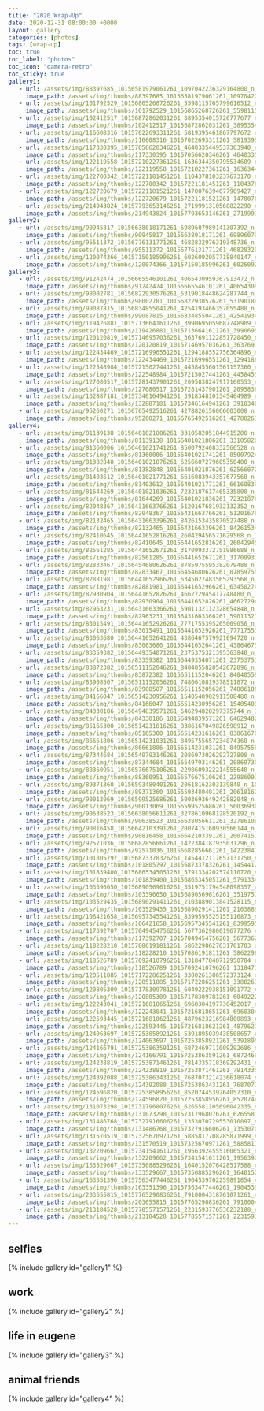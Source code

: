 ```yaml
---
title: "2020 Wrap-Up"
date: 2020-12-31 08:00:00 +0000
layout: gallery
categories: [photos]
tags: [wrap-up]
toc: true
toc_label: "photos"
toc_icon: "camera-retro"
toc_sticky: true
gallery1:
   - url: /assets/img/88397685_10156581979061261_1097042236329164800_n_10156581979056261.jpg
     image_path: /assets/img/thumbs/88397685_10156581979061261_1097042236329164800_n_10156581979056261.png
   - url: /assets/img/101792529_10156865268726261_5598115765799616512_n_10156865268716261.jpg
     image_path: /assets/img/thumbs/101792529_10156865268726261_5598115765799616512_n_10156865268716261.png
   - url: /assets/img/102412517_10156872862031261_3895354015726777677_n_10156872862026261.jpg
     image_path: /assets/img/thumbs/102412517_10156872862031261_3895354015726777677_n_10156872862026261.png
   - url: /assets/img/116608316_10157022693311261_5819395461867797672_n_10157022693306261.jpg
     image_path: /assets/img/thumbs/116608316_10157022693311261_5819395461867797672_n_10157022693306261.png
   - url: /assets/img/117330395_10157056620346261_4640335449537363940_n_10157056620341261.jpg
     image_path: /assets/img/thumbs/117330395_10157056620346261_4640335449537363940_n_10157056620341261.png
   - url: /assets/img/122119558_10157210227361261_1636344350795534609_n_10157210227356261.jpg
     image_path: /assets/img/thumbs/122119558_10157210227361261_1636344350795534609_n_10157210227356261.png
   - url: /assets/img/122700342_10157221181451261_1104378103237673170_n_10157221181446261.jpg
     image_path: /assets/img/thumbs/122700342_10157221181451261_1104378103237673170_n_10157221181446261.png
   - url: /assets/img/122720679_10157221181521261_1470076394077969427_n_10157221181516261.jpg
     image_path: /assets/img/thumbs/122720679_10157221181521261_1470076394077969427_n_10157221181516261.png
   - url: /assets/img/214943824_10157793653146261_2719991310568822290_n_10157793653136261.jpg
     image_path: /assets/img/thumbs/214943824_10157793653146261_2719991310568822290_n_10157793653136261.png
gallery2:
   - url: /assets/img/90945817_10156638018171261_6989607989141307392_n_10156638018166261.jpg
     image_path: /assets/img/thumbs/90945817_10156638018171261_6989607989141307392_n_10156638018166261.png
   - url: /assets/img/95511372_10156776131771261_4682832976319348736_n_10156776131766261.jpg
     image_path: /assets/img/thumbs/95511372_10156776131771261_4682832976319348736_n_10156776131766261.png
   - url: /assets/img/120074366_10157150185996261_6026092057718840147_n_10157150185991261.jpg
     image_path: /assets/img/thumbs/120074366_10157150185996261_6026092057718840147_n_10157150185991261.png
gallery3:
   - url: /assets/img/91242474_10156665546101261_4065430959367913472_n_10156665546096261.jpg
     image_path: /assets/img/thumbs/91242474_10156665546101261_4065430959367913472_n_10156665546096261.png
   - url: /assets/img/98002781_10156822930576261_5319018448624287744_n_10156822930571261.jpg
     image_path: /assets/img/thumbs/98002781_10156822930576261_5319018448624287744_n_10156822930571261.png
   - url: /assets/img/99087815_10156834855041261_4254193466357055488_n_10156834855036261.jpg
     image_path: /assets/img/thumbs/99087815_10156834855041261_4254193466357055488_n_10156834855036261.png
   - url: /assets/img/119426881_10157136641611261_3990695059687748909_n_10157136641606261.jpg
     image_path: /assets/img/thumbs/119426881_10157136641611261_3990695059687748909_n_10157136641606261.png
   - url: /assets/img/120120819_10157146957036261_3637691122851720450_n_10157146957031261.jpg
     image_path: /assets/img/thumbs/120120819_10157146957036261_3637691122851720450_n_10157146957031261.png
   - url: /assets/img/122434469_10157216996551261_1294188552756364896_n_10157216996541261.jpg
     image_path: /assets/img/thumbs/122434469_10157216996551261_1294188552756364896_n_10157216996541261.png
   - url: /assets/img/122548984_10157215027441261_4458455601561157360_n_10157215027436261.jpg
     image_path: /assets/img/thumbs/122548984_10157215027441261_4458455601561157360_n_10157215027436261.png
   - url: /assets/img/127080517_10157281437901261_2095838247917160553_n_10157281437896261.jpg
     image_path: /assets/img/thumbs/127080517_10157281437901261_2095838247917160553_n_10157281437896261.png
   - url: /assets/img/132887181_10157346164941261_3918348101345464989_n_10157346164936261.jpg
     image_path: /assets/img/thumbs/132887181_10157346164941261_3918348101345464989_n_10157346164936261.png
   - url: /assets/img/95260271_10156765492516261_4278826156066603008_n_10156765492511261.jpg
     image_path: /assets/img/thumbs/95260271_10156765492516261_4278826156066603008_n_10156765492511261.png
gallery4:
   - url: /assets/img/81139138_10156401021806261_3310582051844915200_n_10156401021801261.jpg
     image_path: /assets/img/thumbs/81139138_10156401021806261_3310582051844915200_n_10156401021801261.png
   - url: /assets/img/81360006_10156401021741261_8500792408332566528_n_10156401021736261.jpg
     image_path: /assets/img/thumbs/81360006_10156401021741261_8500792408332566528_n_10156401021736261.png
   - url: /assets/img/81382848_10156401021876261_6256607279605350400_n_10156401021871261.jpg
     image_path: /assets/img/thumbs/81382848_10156401021876261_6256607279605350400_n_10156401021871261.png
   - url: /assets/img/81403612_10156401021771261_6616083943357677568_n_10156401021766261.jpg
     image_path: /assets/img/thumbs/81403612_10156401021771261_6616083943357677568_n_10156401021766261.png
   - url: /assets/img/81644269_10156401021836261_7232187617465335808_n_10156401021831261.jpg
     image_path: /assets/img/thumbs/81644269_10156401021836261_7232187617465335808_n_10156401021831261.png
   - url: /assets/img/82048367_10156431663766261_5120167681932132352_n_10156431663761261.jpg
     image_path: /assets/img/thumbs/82048367_10156431663766261_5120167681932132352_n_10156431663761261.png
   - url: /assets/img/82132465_10156431663396261_8426153435870527488_n_10156431663381261.jpg
     image_path: /assets/img/thumbs/82132465_10156431663396261_8426153435870527488_n_10156431663381261.png
   - url: /assets/img/82410645_10156441652816261_260429456571629568_n_10156441652811261.jpg
     image_path: /assets/img/thumbs/82410645_10156441652816261_260429456571629568_n_10156441652811261.png
   - url: /assets/img/82561285_10156441652671261_3170993372751986688_n_10156441652666261.jpg
     image_path: /assets/img/thumbs/82561285_10156441652671261_3170993372751986688_n_10156441652666261.png
   - url: /assets/img/82833467_10156454680626261_8785975595382079488_n_10156454680621261.jpg
     image_path: /assets/img/thumbs/82833467_10156454680626261_8785975595382079488_n_10156454680621261.png
   - url: /assets/img/82881981_10156441652966261_6345027483565293568_n_10156441652956261.jpg
     image_path: /assets/img/thumbs/82881981_10156441652966261_6345027483565293568_n_10156441652956261.png
   - url: /assets/img/82930904_10156441652826261_466272945417748480_n_10156441652821261.jpg
     image_path: /assets/img/thumbs/82930904_10156441652826261_466272945417748480_n_10156441652821261.png
   - url: /assets/img/82963231_10156431663366261_5901132112328654848_n_10156431663361261.jpg
     image_path: /assets/img/thumbs/82963231_10156431663366261_5901132112328654848_n_10156431663361261.png
   - url: /assets/img/83015491_10156441652926261_7771755395265069056_n_10156441652916261.jpg
     image_path: /assets/img/thumbs/83015491_10156441652926261_7771755395265069056_n_10156441652916261.png
   - url: /assets/img/83063680_10156441652641261_4386467579921694720_n_10156441652636261.jpg
     image_path: /assets/img/thumbs/83063680_10156441652641261_4386467579921694720_n_10156441652636261.png
   - url: /assets/img/83359382_10156449354071261_2375375321395363840_n_10156449354066261.jpg
     image_path: /assets/img/thumbs/83359382_10156449354071261_2375375321395363840_n_10156449354066261.png
   - url: /assets/img/83872382_10156511152046261_8404055820542672896_n_10156511152041261.jpg
     image_path: /assets/img/thumbs/83872382_10156511152046261_8404055820542672896_n_10156511152041261.png
   - url: /assets/img/83908507_10156511152056261_7480610819378511872_n_10156511152051261.jpg
     image_path: /assets/img/thumbs/83908507_10156511152056261_7480610819378511872_n_10156511152051261.png
   - url: /assets/img/84166047_10156514230956261_1540540902911508480_n_10156514230951261.jpg
     image_path: /assets/img/thumbs/84166047_10156514230956261_1540540902911508480_n_10156514230951261.png
   - url: /assets/img/84330186_10156494839571261_646294820297375744_n_10156494839511261.jpg
     image_path: /assets/img/thumbs/84330186_10156494839571261_646294820297375744_n_10156494839511261.png
   - url: /assets/img/85165300_10156514231616261_8386167049826598912_n_10156514231596261.jpg
     image_path: /assets/img/thumbs/85165300_10156514231616261_8386167049826598912_n_10156514231596261.png
   - url: /assets/img/86661806_10156514231031261_8495755657234874368_n_10156514231001261.jpg
     image_path: /assets/img/thumbs/86661806_10156514231031261_8495755657234874368_n_10156514231001261.png
   - url: /assets/img/87344684_10156549793146261_2086973026292727808_n_10156549793141261.jpg
     image_path: /assets/img/thumbs/87344684_10156549793146261_2086973026292727808_n_10156549793141261.png
   - url: /assets/img/88360951_10156576675106261_2298609322214555648_n_10156576675101261.jpg
     image_path: /assets/img/thumbs/88360951_10156576675106261_2298609322214555648_n_10156576675101261.png
   - url: /assets/img/89371360_10156593480401261_20618162303139840_n_10156593480396261.jpg
     image_path: /assets/img/thumbs/89371360_10156593480401261_20618162303139840_n_10156593480396261.png
   - url: /assets/img/90013069_10156599525686261_5003693649242882048_n_10156599525681261.jpg
     image_path: /assets/img/thumbs/90013069_10156599525686261_5003693649242882048_n_10156599525681261.png
   - url: /assets/img/90638523_10156638056611261_3278610968128520192_n_10156638056606261.jpg
     image_path: /assets/img/thumbs/90638523_10156638056611261_3278610968128520192_n_10156638056606261.png
   - url: /assets/img/90816458_10156642103391261_2007415160930566144_n_10156642103386261.jpg
     image_path: /assets/img/thumbs/90816458_10156642103391261_2007415160930566144_n_10156642103386261.png
   - url: /assets/img/92571036_10156682856661261_1422384187935031296_n_10156682856656261.jpg
     image_path: /assets/img/thumbs/92571036_10156682856661261_1422384187935031296_n_10156682856656261.png
   - url: /assets/img/101805797_10156873378326261_1454412117657131750_n_10156873378321261.jpg
     image_path: /assets/img/thumbs/101805797_10156873378326261_1454412117657131750_n_10156873378321261.png
   - url: /assets/img/101839400_10156865345051261_5791334202574110720_n_10156865345046261.jpg
     image_path: /assets/img/thumbs/101839400_10156865345051261_5791334202574110720_n_10156865345046261.png
   - url: /assets/img/103396650_10156890569616261_3519751794548098357_n_10156890569611261.jpg
     image_path: /assets/img/thumbs/103396650_10156890569616261_3519751794548098357_n_10156890569611261.png
   - url: /assets/img/103529435_10156890291411261_2103889013841528115_n_10156890291401261.jpg
     image_path: /assets/img/thumbs/103529435_10156890291411261_2103889013841528115_n_10156890291401261.png
   - url: /assets/img/106421658_10156957345541261_8399595525155116873_n_10156957345536261.jpg
     image_path: /assets/img/thumbs/106421658_10156957345541261_8399595525155116873_n_10156957345536261.png
   - url: /assets/img/117392707_10157049454756261_5677362980019677276_n_10157049454741261.jpg
     image_path: /assets/img/thumbs/117392707_10157049454756261_5677362980019677276_n_10157049454741261.png
   - url: /assets/img/118228210_10157086191811261_5862298627631701703_n_10157086191806261.jpg
     image_path: /assets/img/thumbs/118228210_10157086191811261_5862298627631701703_n_10157086191806261.png
   - url: /assets/img/118526789_10157092410796261_1318477840712950784_n_10157092410791261.jpg
     image_path: /assets/img/thumbs/118526789_10157092410796261_1318477840712950784_n_10157092410791261.png
   - url: /assets/img/120511885_10157172286251261_3380261306572373124_n_10157172286246261.jpg
     image_path: /assets/img/thumbs/120511885_10157172286251261_3380261306572373124_n_10157172286246261.png
   - url: /assets/img/120805309_10157178309781261_6049222938151091772_n_10157178309776261.jpg
     image_path: /assets/img/thumbs/120805309_10157178309781261_6049222938151091772_n_10157178309776261.png
   - url: /assets/img/122243041_10157216818651261_6960304197730452017_n_10157216818646261.jpg
     image_path: /assets/img/thumbs/122243041_10157216818651261_6960304197730452017_n_10157216818646261.png
   - url: /assets/img/122593445_10157216818621261_4879623216984800893_n_10157216818616261.jpg
     image_path: /assets/img/thumbs/122593445_10157216818621261_4879623216984800893_n_10157216818616261.png
   - url: /assets/img/124063697_10157253858921261_5391895039438508657_n_10157253858916261.jpg
     image_path: /assets/img/thumbs/124063697_10157253858921261_5391895039438508657_n_10157253858916261.png
   - url: /assets/img/124166791_10157253863591261_6872469711009292686_n_10157253863586261.jpg
     image_path: /assets/img/thumbs/124166791_10157253863591261_6872469711009292686_n_10157253863586261.png
   - url: /assets/img/124238819_10157253871461261_7814335718369292431_n_10157253871456261.jpg
     image_path: /assets/img/thumbs/124238819_10157253871461261_7814335718369292431_n_10157253871456261.png
   - url: /assets/img/124392088_10157253863431261_7687073214236618074_n_10157253863426261.jpg
     image_path: /assets/img/thumbs/124392088_10157253863431261_7687073214236618074_n_10157253863426261.png
   - url: /assets/img/124596820_10157253858956261_8520744539264057310_n_10157253858951261.jpg
     image_path: /assets/img/thumbs/124596820_10157253858956261_8520744539264057310_n_10157253858951261.png
   - url: /assets/img/131073298_10157317968076261_6265581105696042335_n_10157317968071261.jpg
     image_path: /assets/img/thumbs/131073298_10157317968076261_6265581105696042335_n_10157317968071261.png
   - url: /assets/img/131486768_10157327916606261_1353070729553010097_n_10157327916596261.jpg
     image_path: /assets/img/thumbs/131486768_10157327916606261_1353070729553010097_n_10157327916596261.png
   - url: /assets/img/131570519_10157325670971261_5885817708285871999_n_10157325670956261.jpg
     image_path: /assets/img/thumbs/131570519_10157325670971261_5885817708285871999_n_10157325670956261.png
   - url: /assets/img/132209662_10157341541611261_1956392455516065321_n_10157341541606261.jpg
     image_path: /assets/img/thumbs/132209662_10157341541611261_1956392455516065321_n_10157341541606261.png
   - url: /assets/img/133529667_10157350885296261_1640152076428517588_n_10157350885291261.jpg
     image_path: /assets/img/thumbs/133529667_10157350885296261_1640152076428517588_n_10157350885291261.png
   - url: /assets/img/163351396_10157563477446261_1904539702259891854_n_10157563477436261.jpg
     image_path: /assets/img/thumbs/163351396_10157563477446261_1904539702259891854_n_10157563477436261.png
   - url: /assets/img/203655815_10157765290836261_7910004318761071261_n_10157765290831261.jpg
     image_path: /assets/img/thumbs/203655815_10157765290836261_7910004318761071261_n_10157765290831261.png
   - url: /assets/img/213184528_10157785571571261_2231593776536232188_n_10157785571561261.jpg
     image_path: /assets/img/thumbs/213184528_10157785571571261_2231593776536232188_n_10157785571561261.png
---
```

## selfies

{% include gallery id="gallery1" %}

## work

{% include gallery id="gallery2" %}

## life in eugene

{% include gallery id="gallery3" %}

## animal friends

{% include gallery id="gallery4" %}
